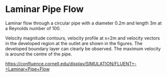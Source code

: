 # Laminar Pipe Flow

Laminar flow through a circular pipe with a diameter 0.2m and length 3m at a Reynolds number of 100. 

Velocity magnitude contours, velocity profile at x=2m and velocity vectors in the developed region at the outlet are shown in the figures. The developed boundary layer can clearly be observed. The maximum velocity is around the centre of the pipe. 

https://confluence.cornell.edu/display/SIMULATION/FLUENT+-+Laminar+Pipe+Flow
